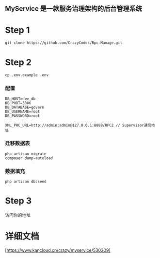 MyService 是一款服务治理架构的后台管理系统
----
# Step 1
```
git clone https://github.com/CrazyCodes/Rpc-Manage.git
```
# Step 2
```
cp .env.example .env
```
### 配置
```
DB_HOST=dev_db
DB_PORT=3306
DB_DATABASE=govern
DB_USERNAME=root
DB_PASSWORD=root

XML_PRC_URL=http://admin:admin@127.0.0.1:8888/RPC2 // Supervisor通信地址
```
### 迁移数据表
```
php artisan migrate
composer dump-autoload
```

### 数据填充
```
php artisan db:seed
```

# Step 3
访问你的地址

# 详细文档

[https://www.kancloud.cn/crazy/myservice/530309]
